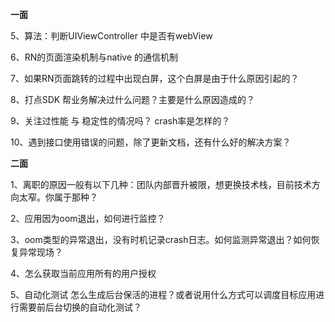 **一面**

5、算法：判断UIViewController 中是否有webView

6、RN的页面渲染机制与native 的通信机制

7、如果RN页面跳转的过程中出现白屏，这个白屏是由于什么原因引起的？

8、打点SDK 帮业务解决过什么问题？主要是什么原因造成的？

9、关注过性能 与 稳定性的情况吗？ crash率是怎样的？

10、遇到接口使用错误的问题，除了更新文档，还有什么好的解决方案？





**二面**



1、离职的原因一般有以下几种：团队内部晋升被限，想更换技术栈，目前技术方向太窄。你属于那种？

2、应用因为oom退出，如何进行监控？

3、oom类型的异常退出，没有时机记录crash日志。如何监测异常退出？如何恢复异常现场？

4、怎么获取当前应用所有的用户授权

5、自动化测试 怎么生成后台保活的进程？或者说用什么方式可以调度目标应用进行需要前后台切换的自动化测试？